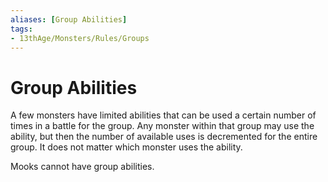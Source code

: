 ```yaml
---
aliases: [Group Abilities]
tags:
- 13thAge/Monsters/Rules/Groups
---
```


# Group Abilities

A few monsters have limited abilities that can be used a certain number of times in a battle for the group. Any monster within that group may use the ability, but then the number of available uses is decremented for the entire group. It does not matter which monster uses the ability.

Mooks cannot have group abilities.
